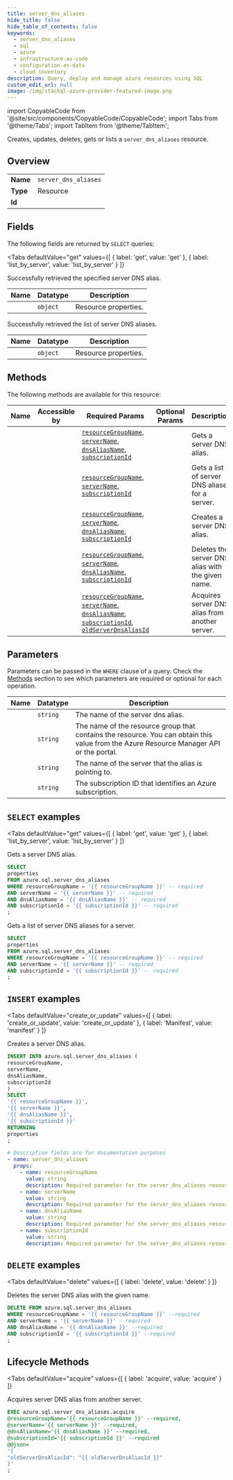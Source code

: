 ```yaml
--- 
title: server_dns_aliases
hide_title: false
hide_table_of_contents: false
keywords:
  - server_dns_aliases
  - sql
  - azure
  - infrastructure-as-code
  - configuration-as-data
  - cloud inventory
description: Query, deploy and manage azure resources using SQL
custom_edit_url: null
image: /img/stackql-azure-provider-featured-image.png
---
```


import CopyableCode from '@site/src/components/CopyableCode/CopyableCode';
import Tabs from '@theme/Tabs';
import TabItem from '@theme/TabItem';

Creates, updates, deletes, gets or lists a <code>server_dns_aliases</code> resource.

## Overview
<table><tbody>
<tr><td><b>Name</b></td><td><code>server_dns_aliases</code></td></tr>
<tr><td><b>Type</b></td><td>Resource</td></tr>
<tr><td><b>Id</b></td><td><CopyableCode code="azure.sql.server_dns_aliases" /></td></tr>
</tbody></table>

## Fields

The following fields are returned by `SELECT` queries:

<Tabs
    defaultValue="get"
    values={[
        { label: 'get', value: 'get' },
        { label: 'list_by_server', value: 'list_by_server' }
    ]}
>
<TabItem value="get">

Successfully retrieved the specified server DNS alias.

<table>
<thead>
    <tr>
    <th>Name</th>
    <th>Datatype</th>
    <th>Description</th>
    </tr>
</thead>
<tbody>
<tr>
    <td><CopyableCode code="properties" /></td>
    <td><code>object</code></td>
    <td>Resource properties.</td>
</tr>
</tbody>
</table>
</TabItem>
<TabItem value="list_by_server">

Successfully retrieved the list of server DNS aliases.

<table>
<thead>
    <tr>
    <th>Name</th>
    <th>Datatype</th>
    <th>Description</th>
    </tr>
</thead>
<tbody>
<tr>
    <td><CopyableCode code="properties" /></td>
    <td><code>object</code></td>
    <td>Resource properties.</td>
</tr>
</tbody>
</table>
</TabItem>
</Tabs>

## Methods

The following methods are available for this resource:

<table>
<thead>
    <tr>
    <th>Name</th>
    <th>Accessible by</th>
    <th>Required Params</th>
    <th>Optional Params</th>
    <th>Description</th>
    </tr>
</thead>
<tbody>
<tr>
    <td><a href="#get"><CopyableCode code="get" /></a></td>
    <td><CopyableCode code="select" /></td>
    <td><a href="#parameter-resourceGroupName"><code>resourceGroupName</code></a>, <a href="#parameter-serverName"><code>serverName</code></a>, <a href="#parameter-dnsAliasName"><code>dnsAliasName</code></a>, <a href="#parameter-subscriptionId"><code>subscriptionId</code></a></td>
    <td></td>
    <td>Gets a server DNS alias.</td>
</tr>
<tr>
    <td><a href="#list_by_server"><CopyableCode code="list_by_server" /></a></td>
    <td><CopyableCode code="select" /></td>
    <td><a href="#parameter-resourceGroupName"><code>resourceGroupName</code></a>, <a href="#parameter-serverName"><code>serverName</code></a>, <a href="#parameter-subscriptionId"><code>subscriptionId</code></a></td>
    <td></td>
    <td>Gets a list of server DNS aliases for a server.</td>
</tr>
<tr>
    <td><a href="#create_or_update"><CopyableCode code="create_or_update" /></a></td>
    <td><CopyableCode code="insert" /></td>
    <td><a href="#parameter-resourceGroupName"><code>resourceGroupName</code></a>, <a href="#parameter-serverName"><code>serverName</code></a>, <a href="#parameter-dnsAliasName"><code>dnsAliasName</code></a>, <a href="#parameter-subscriptionId"><code>subscriptionId</code></a></td>
    <td></td>
    <td>Creates a server DNS alias.</td>
</tr>
<tr>
    <td><a href="#delete"><CopyableCode code="delete" /></a></td>
    <td><CopyableCode code="delete" /></td>
    <td><a href="#parameter-resourceGroupName"><code>resourceGroupName</code></a>, <a href="#parameter-serverName"><code>serverName</code></a>, <a href="#parameter-dnsAliasName"><code>dnsAliasName</code></a>, <a href="#parameter-subscriptionId"><code>subscriptionId</code></a></td>
    <td></td>
    <td>Deletes the server DNS alias with the given name.</td>
</tr>
<tr>
    <td><a href="#acquire"><CopyableCode code="acquire" /></a></td>
    <td><CopyableCode code="exec" /></td>
    <td><a href="#parameter-resourceGroupName"><code>resourceGroupName</code></a>, <a href="#parameter-serverName"><code>serverName</code></a>, <a href="#parameter-dnsAliasName"><code>dnsAliasName</code></a>, <a href="#parameter-subscriptionId"><code>subscriptionId</code></a>, <a href="#parameter-oldServerDnsAliasId"><code>oldServerDnsAliasId</code></a></td>
    <td></td>
    <td>Acquires server DNS alias from another server.</td>
</tr>
</tbody>
</table>

## Parameters

Parameters can be passed in the `WHERE` clause of a query. Check the [Methods](#methods) section to see which parameters are required or optional for each operation.

<table>
<thead>
    <tr>
    <th>Name</th>
    <th>Datatype</th>
    <th>Description</th>
    </tr>
</thead>
<tbody>
<tr id="parameter-dnsAliasName">
    <td><CopyableCode code="dnsAliasName" /></td>
    <td><code>string</code></td>
    <td>The name of the server dns alias.</td>
</tr>
<tr id="parameter-resourceGroupName">
    <td><CopyableCode code="resourceGroupName" /></td>
    <td><code>string</code></td>
    <td>The name of the resource group that contains the resource. You can obtain this value from the Azure Resource Manager API or the portal.</td>
</tr>
<tr id="parameter-serverName">
    <td><CopyableCode code="serverName" /></td>
    <td><code>string</code></td>
    <td>The name of the server that the alias is pointing to.</td>
</tr>
<tr id="parameter-subscriptionId">
    <td><CopyableCode code="subscriptionId" /></td>
    <td><code>string</code></td>
    <td>The subscription ID that identifies an Azure subscription.</td>
</tr>
</tbody>
</table>

## `SELECT` examples

<Tabs
    defaultValue="get"
    values={[
        { label: 'get', value: 'get' },
        { label: 'list_by_server', value: 'list_by_server' }
    ]}
>
<TabItem value="get">

Gets a server DNS alias.

```sql
SELECT
properties
FROM azure.sql.server_dns_aliases
WHERE resourceGroupName = '{{ resourceGroupName }}' -- required
AND serverName = '{{ serverName }}' -- required
AND dnsAliasName = '{{ dnsAliasName }}' -- required
AND subscriptionId = '{{ subscriptionId }}' -- required
;
```
</TabItem>
<TabItem value="list_by_server">

Gets a list of server DNS aliases for a server.

```sql
SELECT
properties
FROM azure.sql.server_dns_aliases
WHERE resourceGroupName = '{{ resourceGroupName }}' -- required
AND serverName = '{{ serverName }}' -- required
AND subscriptionId = '{{ subscriptionId }}' -- required
;
```
</TabItem>
</Tabs>


## `INSERT` examples

<Tabs
    defaultValue="create_or_update"
    values={[
        { label: 'create_or_update', value: 'create_or_update' },
        { label: 'Manifest', value: 'manifest' }
    ]}
>
<TabItem value="create_or_update">

Creates a server DNS alias.

```sql
INSERT INTO azure.sql.server_dns_aliases (
resourceGroupName,
serverName,
dnsAliasName,
subscriptionId
)
SELECT 
'{{ resourceGroupName }}',
'{{ serverName }}',
'{{ dnsAliasName }}',
'{{ subscriptionId }}'
RETURNING
properties
;
```
</TabItem>
<TabItem value="manifest">

```yaml
# Description fields are for documentation purposes
- name: server_dns_aliases
  props:
    - name: resourceGroupName
      value: string
      description: Required parameter for the server_dns_aliases resource.
    - name: serverName
      value: string
      description: Required parameter for the server_dns_aliases resource.
    - name: dnsAliasName
      value: string
      description: Required parameter for the server_dns_aliases resource.
    - name: subscriptionId
      value: string
      description: Required parameter for the server_dns_aliases resource.
```
</TabItem>
</Tabs>


## `DELETE` examples

<Tabs
    defaultValue="delete"
    values={[
        { label: 'delete', value: 'delete' }
    ]}
>
<TabItem value="delete">

Deletes the server DNS alias with the given name.

```sql
DELETE FROM azure.sql.server_dns_aliases
WHERE resourceGroupName = '{{ resourceGroupName }}' --required
AND serverName = '{{ serverName }}' --required
AND dnsAliasName = '{{ dnsAliasName }}' --required
AND subscriptionId = '{{ subscriptionId }}' --required
;
```
</TabItem>
</Tabs>


## Lifecycle Methods

<Tabs
    defaultValue="acquire"
    values={[
        { label: 'acquire', value: 'acquire' }
    ]}
>
<TabItem value="acquire">

Acquires server DNS alias from another server.

```sql
EXEC azure.sql.server_dns_aliases.acquire 
@resourceGroupName='{{ resourceGroupName }}' --required, 
@serverName='{{ serverName }}' --required, 
@dnsAliasName='{{ dnsAliasName }}' --required, 
@subscriptionId='{{ subscriptionId }}' --required 
@@json=
'{
"oldServerDnsAliasId": "{{ oldServerDnsAliasId }}"
}'
;
```
</TabItem>
</Tabs>
